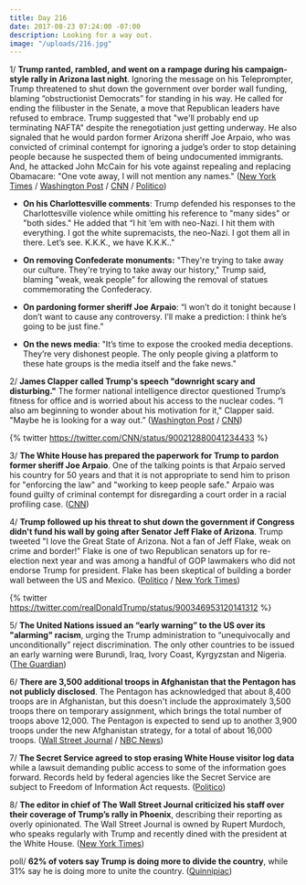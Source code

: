```yaml
---
title: Day 216
date: 2017-08-23 07:24:00 -07:00
description: Looking for a way out.
image: "/uploads/216.jpg"
---
```


1/ **Trump ranted, rambled, and went on a rampage during his campaign-style rally in Arizona last night**. Ignoring the message on his Teleprompter, Trump threatened to shut down the government over border wall funding, blaming “obstructionist Democrats” for standing in his way. He called for ending the filibuster in the Senate, a move that Republican leaders have refused to embrace. Trump suggested that "we'll probably end up terminating NAFTA" despite the renegotiation just getting underway. He also signaled that he would pardon former Arizona sheriff Joe Arpaio, who was convicted of criminal contempt for ignoring a judge’s order to stop detaining people because he suspected them of being undocumented immigrants. And, he attacked John McCain for his vote against repealing and replacing Obamacare: "One vote away, I will not mention any names." ([New York Times](https://www.nytimes.com/2017/08/22/us/politics/trump-rally-arizona.html) / [Washington Post](https://www.washingtonpost.com/politics/trump-holds-campaign-style-rally-amid-large-protests-in-arizona/2017/08/22/dd7c83c0-8796-11e7-961d-2f373b3977ee_story.html) / [CNN](http://www.cnn.com/2017/08/23/politics/donald-trump-phoenix-rally-analysis/index.html) / [Politico](http://www.politico.com/story/2017/08/22/trump-arizona-phoenix-rally-241923))

* **On his Charlottesville comments**: Trump defended his responses to the Charlottesville violence while omitting his reference to "many sides" or "both sides." He added that “I hit ’em with neo-Nazi. I hit them with everything. I got the white supremacists, the neo-Nazi. I got them all in there. Let’s see. K.K.K., we have K.K.K.."

* **On removing Confederate monuments:** "They're trying to take away our culture. They're trying to take away our history," Trump said, blaming "weak, weak people" for allowing the removal of statues commemorating the Confederacy.

* **On pardoning former sheriff Joe Arpaio**: “I won’t do it tonight because I don’t want to cause any controversy. I’ll make a prediction: I think he’s going to be just fine.”

* **On the news media**: "It’s time to expose the crooked media deceptions. They’re very dishonest people. The only people giving a platform to these hate groups is the media itself and the fake news."

2/ **James Clapper called Trump's speech "downright scary and disturbing."** The former national intelligence director questioned Trump’s fitness for office and is worried about his access to the nuclear codes. “I also am beginning to wonder about his motivation for it," Clapper said. "Maybe he is looking for a way out.” ([Washington Post](https://www.washingtonpost.com/news/morning-mix/wp/2017/08/23/james-clapper-questions-trumps-fitness-worries-about-his-access-to-nuclear-codes/) / [CNN](http://www.cnn.com/2017/08/23/politics/james-clapper-trump-phoenix-rally-don-lemon-cnntv/index.html))

{% twitter https://twitter.com/CNN/status/900212880041234433 %}

3/ **The White House has prepared the paperwork for Trump to pardon former sheriff Joe Arpaio**. One of the talking points is that Arpaio served his country for 50 years and that it is not appropriate to send him to prison for "enforcing the law" and "working to keep people safe." Arpaio was found guilty of criminal contempt for disregarding a court order in a racial profiling case. ([CNN](http://www.cnn.com/2017/08/23/politics/joe-arpaio-pardon-white-house-paperwork/index.html))

4/ **Trump followed up his threat to shut down the government if Congress didn't fund his wall by going after Senator Jeff Flake of Arizona**. Trump tweeted "I love the Great State of Arizona. Not a fan of Jeff Flake, weak on crime and border!” Flake is one of two Republican senators up for re-election next year and was among a handful of GOP lawmakers who did not endorse Trump for president. Flake has been skeptical of building a border wall between the US and Mexico. ([Politico](http://www.politico.com/story/2017/08/23/trump-jeff-flake-name-241941) / [New York Times](https://www.nytimes.com/2017/08/23/us/politics/trump-wall-flake.html))

{% twitter https://twitter.com/realDonaldTrump/status/900346953120141312 %}

5/ **The United Nations issued an “early warning” to the US over its "alarming" racism**, urging the Trump administration to “unequivocally and unconditionally” reject discrimination. The only other countries to be issued an early warning were Burundi, Iraq, Ivory Coast, Kyrgyzstan and Nigeria. ([The Guardian](https://www.theguardian.com/world/2017/aug/23/charlottesville-un-committee-warns-us-over-rise-of-racism))

6/ **There are 3,500 additional troops in Afghanistan that the Pentagon has not publicly disclosed**. The Pentagon has acknowledged that about 8,400 troops are in Afghanistan, but this doesn't include the approximately 3,500 troops there on temporary assignment, which brings the total number of troops above 12,000. The Pentagon is expected to send up to another 3,900 troops under the new Afghanistan strategy, for a total of about 16,000 troops. ([Wall Street Journal](https://www.wsj.com/articles/u-s-has-more-troops-in-afghanistan-than-publicly-disclosed-1503444713) / [NBC News](https://www.nbcnews.com/news/military/u-s-has-thousands-more-troops-afghanistan-pentagon-admits-n795141))

7/ **The Secret Service agreed to stop erasing White House visitor log data** while a lawsuit demanding public access to some of the information goes forward. Records held by federal agencies like the Secret Service are subject to Freedom of Information Act requests. ([Politico](http://www.politico.com/blogs/under-the-radar/2017/08/23/white-house-visitor-log-data-secret-service-lawsuit-241940))

8/ **The editor in chief of The Wall Street Journal criticized his staff over their coverage of  Trump’s rally in Phoenix**, describing their reporting as overly opinionated. The Wall Street Journal is owned by Rupert Murdoch, who speaks regularly with Trump and recently dined with the president at the White House. ([New York Times](https://www.nytimes.com/2017/08/23/business/media/wall-street-journal-editor-admonishes-reporters-over-trump-coverage.html?_r=0))

poll/ **62% of voters say Trump is doing more to divide the country**, while 31% say he is doing more to unite the country. ([Quinnipiac](https://poll.qu.edu/national/release-detail?ReleaseID=2482))
